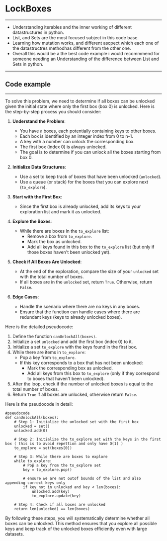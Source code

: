 # LockBoxes
---
* Understanding iterables and the inner working of different datastructures in python.
* List, and Sets are the most focused subject in this code base.
* Learning how mutation works, and different ascpect which each one of the datastructres methodhas different from the other one.
* Overall this would be a the best code example i would recommmend for someone needing an Understanding of the difference between List and Sets in python.

---
## Code example
---
To solve this problem, we need to determine if all boxes can be unlocked given the initial state where only the first box (box 0) is unlocked. Here is the step-by-step process you should consider:

1. **Understand the Problem**:
    - You have `n` boxes, each potentially containing keys to other boxes.
    - Each box is identified by an integer index from 0 to n-1.
    - A key with a number can unlock the corresponding box.
    - The first box (index 0) is always unlocked.
    - The goal is to determine if you can unlock all the boxes starting from box 0.

2. **Initialize Data Structures**:
    - Use a set to keep track of boxes that have been unlocked (`unlocked`).
    - Use a queue (or stack) for the boxes that you can explore next (`to_explore`).

3. **Start with the First Box**:
    - Since the first box is already unlocked, add its keys to your exploration list and mark it as unlocked.

4. **Explore the Boxes**:
    - While there are boxes in the `to_explore` list:
        - Remove a box from `to_explore`.
        - Mark the box as unlocked.
        - Add all keys found in this box to the `to_explore` list (but only if those boxes haven't been unlocked yet).

5. **Check if All Boxes Are Unlocked**:
    - At the end of the exploration, compare the size of your `unlocked` set with the total number of boxes.
    - If all boxes are in the `unlocked` set, return `True`. Otherwise, return `False`.

6. **Edge Cases**:
    - Handle the scenario where there are no keys in any boxes.
    - Ensure that the function can handle cases where there are redundant keys (keys to already unlocked boxes).

Here is the detailed pseudocode:

1. Define the function `canUnlockAll(boxes)`.
2. Initialize a set `unlocked` and add the first box (index 0) to it.
3. Initialize a set `to_explore` with the keys found in the first box.
4. While there are items in `to_explore`:
    - Pop a key from `to_explore`.
    - If this key corresponds to a box that has not been unlocked:
        - Mark the corresponding box as unlocked.
        - Add all keys from this box to `to_explore` (only if they correspond to boxes that haven't been unlocked).
5. After the loop, check if the number of unlocked boxes is equal to the total number of boxes.
6. Return `True` if all boxes are unlocked, otherwise return `False`.

Here is the pseudocode in detail:

```python3
#pseudocode
def canUnlockAll(boxes):
    # Step 1: Initialize the unlocked set with the first box
    unlocked = set()
    unlocked.add(0)

    # Step 2: Initialize the to_explore set with the keys in the first box ( this is to avoid repettion and only have O(1) )
    to_explore = set(boxes[0])

    # Step 3: While there are boxes to explore
    while to_explore:
        # Pop a key from the to_explore set
        key = to_explore.pop()

        # ensure we are not outof bounds of the list and also appending correct keys only
        if key not in unlocked and key < len(boxes):
            unlocked.add(key)
            to_explore.update(key)

    # Step 4: Check if all boxes are unlocked
    return len(unlocked) == len(boxes)
```

By following these steps, you will systematically determine whether all boxes can be unlocked. This method ensures that you explore all possible keys and keep track of the unlocked boxes efficiently even with large datasets.
